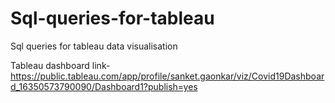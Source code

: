 # Sql-queries-for-tableau
Sql queries for tableau data visualisation

Tableau dashboard link- https://public.tableau.com/app/profile/sanket.gaonkar/viz/Covid19Dashboard_16350573790090/Dashboard1?publish=yes
